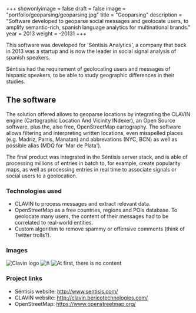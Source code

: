+++
showonlyimage = false
draft = false
image = "portfolio/geoparsing/geoparsing.jpg"
title = "Geoparsing"
description = "Software developed to geoparse social messages and geolocate users, to amplify semantic-rich, spanish language analytics for multinational brands."
year = 2013
weight = -20131
+++

This software was developed for 'Séntisis Analytics', a company that back in 2013 was a startup and is now the leader in social signal analysis of spanish speakers.

Séntisis had the requirement of geolocating users and messages of hispanic speakers, to be able to study geographic differences in their studies.

## The software

The solution offered allows to geoparse locations by integrating the CLAVIN engine (Cartographic Location And Vicinity INdexer), an Open Source software, plus the, also free, OpenStreetMap cartography. The software allows filtering and interpreting written locations, even misspelled places (e.g. Madriz, Parris, Manatan) and abbrevations (NYC, BCN) as well as possible alias (MDQ for 'Mar de Plata').

The final product was integrated in the Séntisis server stack, and is able of processing millions of entries in batch to, for example, create popularity maps, as well as processing entries in real time to associate signals or social users to a geolocation.

### Technologies used

* CLAVIN to process messages and extract relevant data.
* OpenStreetMap as a free countries, regions and POIs database. To geolocate many users, the content of their messages had to be correlated to real-world entities.
* Custom algorithm to remove spammy or offensive comments  (think of Twitter trolls?).

### Images

![Clavin logo](/portfolio/geoparsing/clavin.jpg)
![ñ](/portfolio/geoparsing/azul.jpg)
![At first, there is no content](/portfolio/geoparsing/openstreetmap.jpg)

### Project links

 * Séntisis website: http://www.sentisis.com/
 * CLAVIN website: http://clavin.bericotechnologies.com/
 * OpenStreetMap: https://www.openstreetmap.org/
